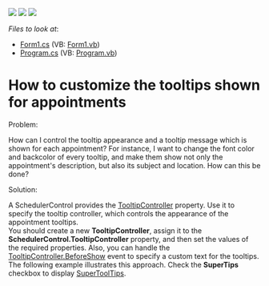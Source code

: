 <!-- default badges list -->
![](https://img.shields.io/endpoint?url=https://codecentral.devexpress.com/api/v1/VersionRange/128634354/17.1.3%2B)
[![](https://img.shields.io/badge/Open_in_DevExpress_Support_Center-FF7200?style=flat-square&logo=DevExpress&logoColor=white)](https://supportcenter.devexpress.com/ticket/details/E155)
[![](https://img.shields.io/badge/📖_How_to_use_DevExpress_Examples-e9f6fc?style=flat-square)](https://docs.devexpress.com/GeneralInformation/403183)
<!-- default badges end -->
<!-- default file list -->
*Files to look at*:

* [Form1.cs](./CS/AppointmentToolTips/Form1.cs) (VB: [Form1.vb](./VB/AppointmentToolTips/Form1.vb))
* [Program.cs](./CS/AppointmentToolTips/Program.cs) (VB: [Program.vb](./VB/AppointmentToolTips/Program.vb))
<!-- default file list end -->
# How to customize the tooltips shown for appointments


<p>Problem:</p><p>How can I control the tooltip appearance and a tooltip message which is shown for each appointment?  For instance, I want to change the font color and backcolor of every tooltip, and make them show not only the appointment's description, but also its subject and location. How can this be done?</p><p>Solution:</p><p>A SchedulerControl provides the <a href="http://documentation.devexpress.com/#WindowsForms/DevExpressXtraEditorsBaseControl_ToolTipControllertopic">TooltipController</a> property. Use it to specify the tooltip controller, which controls the appearance of the appointment tooltips. <br />
You should create a new <strong>TooltipController</strong>, assign it to the <strong>SchedulerControl.TooltipController</strong> property, and then set the values of the required properties. Also, you can handle the <a href="http://documentation.devexpress.com/#CoreLibraries/DevExpressUtilsToolTipController_BeforeShowtopic">TooltipController.BeforeShow</a> event to specify a custom text for the tooltips.<br />
The following example illustrates this approach. Check the <strong>SuperTips</strong> checkbox to display <a href="http://documentation.devexpress.com/#CoreLibraries/clsDevExpressUtilsSuperToolTiptopic">SuperToolTips</a>.</p>

<br/>


